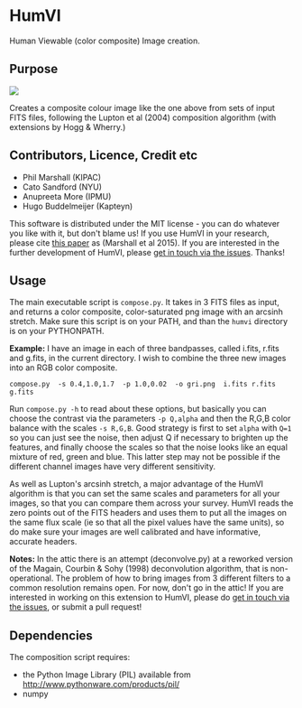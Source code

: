 # HumVI

Human Viewable (color composite) Image creation.

## Purpose

![](https://raw.githubusercontent.com/drphilmarshall/HumVI/master/examples/CFHTLS-test_gri.png)

Creates a composite colour image like the one above from sets of input FITS files, following the Lupton et al (2004) composition algorithm (with extensions by Hogg & Wherry.)

## Contributors, Licence, Credit etc

* Phil Marshall (KIPAC)
* Cato Sandford (NYU)
* Anupreeta More (IPMU)
* Hugo Buddelmeijer (Kapteyn)

This software is distributed under the MIT license - you can do whatever you like with it, but don't blame us! If you use HumVI in your research, please cite [this paper](http://arxiv.org/abs/1504.06148) as (Marshall et al 2015). If you are interested in the further development of HumVI, please [get in touch via the issues](https://github.com/drphilmarshall/HumVI/issues). Thanks!

## Usage

The main executable script is `compose.py`. It takes in 3 FITS files as input, and returns
a color composite, color-saturated png image with an arcsinh stretch. Make sure this script is on your PATH, and than the `humvi` directory is on your PYTHONPATH.

**Example:** I have an image in each of three bandpasses, called i.fits, r.fits and g.fits, in the current directory. 
I wish to combine the three new images into an RGB color composite.

	compose.py  -s 0.4,1.0,1.7  -p 1.0,0.02  -o gri.png  i.fits r.fits g.fits

Run `compose.py -h` to read about these options, but basically you can choose the 
contrast via the parameters `-p Q,alpha` and then the R,G,B color balance with the 
scales `-s R,G,B`. Good strategy is first to set `alpha` with `Q=1` so you can just see 
the noise, then adjust Q if necessary to brighten up the features, and finally choose 
the scales so that the noise looks like an equal mixture of red, green and blue. This 
latter step may not be possible if the different channel images have very different 
sensitivity.

As well as Lupton's arcsinh stretch, a major advantage of the HumVI algorithm is that 
you can set the same scales and parameters for all your images, so that you can compare 
them across your survey. HumVI reads the zero points out of the FITS headers and uses 
them to put all the images on the same flux scale (ie so that all the pixel values have 
the same units), so do make sure your images are well calibrated and have informative, 
accurate headers.

**Notes:** 
In the attic there is an attempt (deconvolve.py) at a reworked version of the 
Magain, Courbin & Sohy (1998) deconvolution algorithm, that is non-operational. The problem of how to bring
images from 3 different filters to a common resolution remains open. For now, don't go in the attic! If you are interested in working on this extension to HumVI, please do [get in touch via the issues](https://github.com/drphilmarshall/HumVI/issues), or submit a pull request! 

## Dependencies

The composition script requires:
* the Python Image Library (PIL) available from http://www.pythonware.com/products/pil/
* numpy
